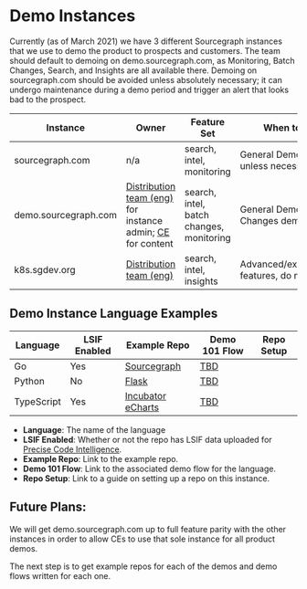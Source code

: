 # Demo Instances 
Currently (as of March 2021) we have 3 different Sourcegraph instances that we use to demo the product to prospects and customers. The team should default to demoing on demo.sourcegraph.com, as Monitoring, Batch Changes, Search, and Insights are all available there. Demoing on sourcegraph.com should be avoided unless absolutely necessary; it can undergo maintenance during a demo period and trigger an alert that looks bad to the prospect.


| Instance             | Owner   | Feature Set                              | When to use                                    |
|----------------------|---------|------------------------------------------|------------------------------------------------|
| sourcegraph.com      | n/a     | search, intel, monitoring                | General Demos (avoid unless necessary)         |
| demo.sourcegraph.com | [Distribution team (eng)](../engineering/distribution/index.md) for instance admin; [CE](index.md) for content | search, intel, batch changes, monitoring | General Demos, Batch Changes demos             |
| k8s.sgdev.org        | [Distribution team (eng)](../engineering/distribution/index.md)     | search, intel, insights                  | Advanced/experimental features, do not modify. |


## Demo Instance Language Examples
| Language   | LSIF Enabled | Example Repo                                                                                | Demo 101 Flow                  | Repo Setup |
|------------|--------------|---------------------------------------------------------------------------------------------|--------------------------------|------------|
| Go         | Yes          | [Sourcegraph](https://demo.sourcegraph.com/github.com/sourcegraph/sourcegraph)              | [TBD](https://sourcegraph.com) |            |
| Python     | No           | [Flask](https://demo.sourcegraph.com/github.com/mcmillennick/flask)                         | [TBD](https://sourcegraph.com) |            |
| TypeScript | Yes          | [Incubator eCharts](https://demo.sourcegraph.com/github.com/mcmillennick/incubator-echarts) | [TBD](https://sourcegraph.com) |            |

- **Language**: The name of the language
- **LSIF Enabled**: Whether or not the repo has LSIF data uploaded for [Precise Code Intelligence](https://docs.sourcegraph.com/code_intelligence/explanations/precise_code_intelligence).
- **Example Repo**: Link to the example repo.
- **Demo 101 Flow**: Link to the associated demo flow for the language.
- **Repo Setup**: Link to a guide on setting up a repo on this instance.


## Future Plans:
We will get demo.sourcegraph.com up to full feature parity with the other instances in order to allow CEs to use that sole instance for all product demos.

The next step is to get example repos for each of the demos and demo flows written for each one. 
